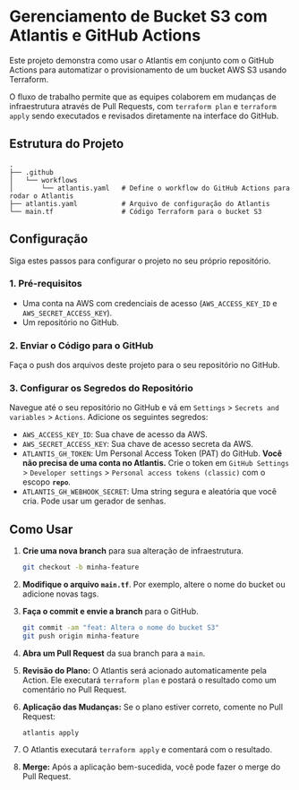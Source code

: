 # Gerenciamento de Bucket S3 com Atlantis e GitHub Actions

Este projeto demonstra como usar o Atlantis em conjunto com o GitHub Actions para automatizar o provisionamento de um bucket AWS S3 usando Terraform.

O fluxo de trabalho permite que as equipes colaborem em mudanças de infraestrutura através de Pull Requests, com `terraform plan` e `terraform apply` sendo executados e revisados diretamente na interface do GitHub.

## Estrutura do Projeto

```
.
├── .github
│   └── workflows
│       └── atlantis.yaml   # Define o workflow do GitHub Actions para rodar o Atlantis
├── atlantis.yaml           # Arquivo de configuração do Atlantis
└── main.tf                 # Código Terraform para o bucket S3
```

## Configuração

Siga estes passos para configurar o projeto no seu próprio repositório.

### 1. Pré-requisitos

*   Uma conta na AWS com credenciais de acesso (`AWS_ACCESS_KEY_ID` e `AWS_SECRET_ACCESS_KEY`).
*   Um repositório no GitHub.

### 2. Enviar o Código para o GitHub

Faça o push dos arquivos deste projeto para o seu repositório no GitHub.

### 3. Configurar os Segredos do Repositório

Navegue até o seu repositório no GitHub e vá em `Settings` > `Secrets and variables` > `Actions`. Adicione os seguintes segredos:

*   `AWS_ACCESS_KEY_ID`: Sua chave de acesso da AWS.
*   `AWS_SECRET_ACCESS_KEY`: Sua chave de acesso secreta da AWS.
*   `ATLANTIS_GH_TOKEN`: Um Personal Access Token (PAT) do GitHub. **Você não precisa de uma conta no Atlantis.** Crie o token em `GitHub Settings` > `Developer settings` > `Personal access tokens (classic)` com o escopo **`repo`**.
*   `ATLANTIS_GH_WEBHOOK_SECRET`: Uma string segura e aleatória que você cria. Pode usar um gerador de senhas.

## Como Usar

1.  **Crie uma nova branch** para sua alteração de infraestrutura.
    ```bash
    git checkout -b minha-feature
    ```

2.  **Modifique o arquivo `main.tf`**. Por exemplo, altere o nome do bucket ou adicione novas tags.

3.  **Faça o commit e envie a branch** para o GitHub.
    ```bash
    git commit -am "feat: Altera o nome do bucket S3"
    git push origin minha-feature
    ```

4.  **Abra um Pull Request** da sua branch para a `main`.

5.  **Revisão do Plano:** O Atlantis será acionado automaticamente pela Action. Ele executará `terraform plan` e postará o resultado como um comentário no Pull Request.

6.  **Aplicação das Mudanças:** Se o plano estiver correto, comente no Pull Request:
    ```
    atlantis apply
    ```

7.  O Atlantis executará `terraform apply` e comentará com o resultado.

8.  **Merge:** Após a aplicação bem-sucedida, você pode fazer o merge do Pull Request.
